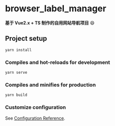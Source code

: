 # browser_label_manager
__基于 Vue2.x + TS 制作的自用网站导航项目__ 😄
## Project setup
```
yarn install
```

### Compiles and hot-reloads for development
```
yarn serve
```

### Compiles and minifies for production
```
yarn build
```

### Customize configuration
See [Configuration Reference](https://cli.vuejs.org/config/).
